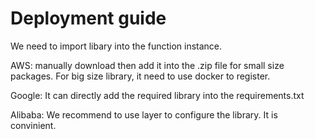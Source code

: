 # Deployment guide

We need to import libary into the function instance.

AWS: manually download then add it into the .zip file for small size packages. For big size library, it need to use docker to register.

Google: It can directly add the required library into the requirements.txt

Alibaba: We recommend to use layer to configure the library. It is convinient.